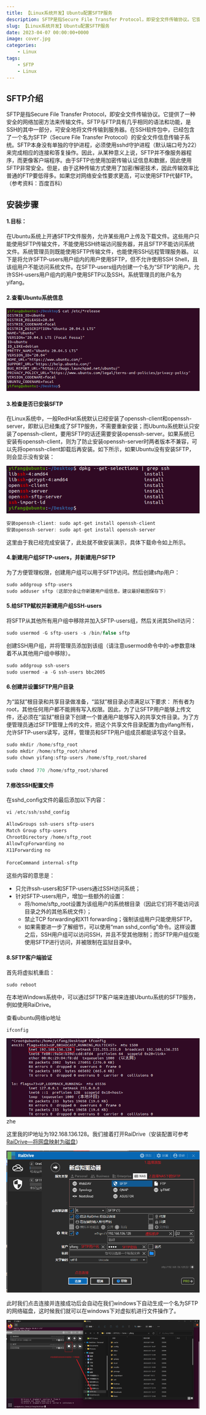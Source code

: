 ```yaml
---
title: 【Linux系统开发】Ubuntu配置SFTP服务
description: SFTP是指Secure File Transfer Protocol，即安全文件传输协议。它提供了一种安全的网络加密方法来传输文件。SFTP与FTP具有几乎相同的语法和功能，是SSH的其中一部分，可安全地将文件传输到服务器。
slug: 【Linux系统开发】Ubuntu配置SFTP服务
date: 2023-04-07 00:00:00+0000
image: cover.jpg
categories:
    - Linux
tags:
    - SFTP
    - Linux
---
```


## SFTP介绍

SFTP是指Secure File Transfer Protocol，即安全文件传输协议。它提供了一种安全的网络加密方法来传输文件。SFTP与FTP具有几乎相同的语法和功能，是SSH的其中一部分，可安全地将文件传输到服务器。在SSH软件包中，已经包含了一个名为SFTP（Secure File Transfer Protocol）的安全文件信息传输子系统。SFTP本身没有单独的守护进程，必须使用sshd守护进程（默认端口号为22）来完成相应的连接和答复操作。因此，从某种意义上说，SFTP并不像服务器程序，而更像客户端程序。由于SFTP也使用加密传输认证信息和数据，因此使用SFTP非常安全。但是，由于这种传输方式使用了加密/解密技术，因此传输效率比普通的FTP要低得多。如果您对网络安全性要求更高，可以使用SFTP代替FTP。（参考资料：百度百科）

## 安装步骤

#### 1.目标：

在Ubuntu系统上开通SFTP文件服务，允许某些用户上传及下载文件。这些用户只能使用SFTP传输文件，不能使用SSH终端访问服务器，并且SFTP不能访问系统文件。系统管理员则既能使用SFTP传输文件，也能使用SSH远程管理服务器。
以下是将允许SFTP-users用户组内的用户使用SFTP，但不允许使用SSH Shell，且该组用户不能访问系统文件。在SFTP-users组内创建一个名为“SFTP”的用户。允许SSH-users用户组内的用户使用SFTP以及SSH。系统管理员的账户名为yifang。

#### 2.查看Ubuntu系统信息

![image-20230407101026858](https://raw.githubusercontent.com/kurisaW/picbed/main/img/202304071010234.png)

#### 3.检查是否已安装SFTP

在Linux系统中，一般RedHat系统默认已经安装了openssh-client和openssh-server，即默认已经集成了SFTP服务，不需要重新安装；而Ubuntu系统默认只安装了openssh-client，要用SFTP的话还需要安装openssh-server。如果系统已安装有openssh-client，则为了防止安装openssh-server时两者版本不兼容，可以先将openssh-client卸载后再安装。如下所示，如果Ubuntu没有安装SFTP，则会显示没有安装：

![image-20230407101132327](https://raw.githubusercontent.com/kurisaW/picbed/main/img/202304071011398.png)

```c
安装openssh-client: sudo apt-get install openssh-client
安装openssh-server: sudo apt-get install openssh-server
```

这里由于我已经完成安装了，此处就不做安装演示，具体下载命令如上所示。

#### 4.新建用户组SFTP-users，并新建用户SFTP

为了方便管理权限，创建用户组可以用于SFTP访问。然后创建sftp用户：

```c
sudo addgroup sftp-users
sudo adduser sftp (这部分会让你新建用户组信息，建议最好截图保存下)
```

#### 5.给SFTP赋权并新建用户组SSH-users

将SFTP从其他所有用户组中移除并加入SFTP-users组，然后关闭其Shell访问：

```c
sudo usermod -G sftp-users -s /bin/false sftp
```

创建SSH用户组，并将管理员添加到该组（请注意usermod命令中的-a参数意味着不从其他用户组中移除）。

```c
sudo addgroup ssh-users
sudo usermod -a -G ssh-users bbc2005
```

#### 6.创建并设置SFTP用户目录

为“监狱”根目录和共享目录做准备，“监狱”根目录必须满足以下要求：
所有者为root，其他任何用户都不能拥有写入权限。因此，为了让SFTP用户能够上传文件，还必须在“监狱”根目录下创建一个普通用户能够写入的共享文件目录。为了方便管理员通过SFTP管理上传的文件，把这个共享文件目录配置为由yifang所有，允许SFTP-users读写，这样，管理员和SFTP用户组成员都能读写这个目录。

```c
sudo mkdir /home/sftp_root
sudo mkdir /home/sftp_root/shared
sudo chown yifang:sftp-users /home/sftp_root/shared

sudo chmod 770 /home/sftp_root/shared
```

#### 7.修改SSH配置文件

在sshd\_config文件的最后添加以下内容：  

```c
vi /etc/ssh/sshd_config 
```

```c
AllowGroups ssh-users sftp-users  
Match Group sftp-users  
ChrootDirectory /home/sftp_root  
AllowTcpForwarding no  
X11Forwarding no  

ForceCommand internal-sftp
```

这些内容的意思是： 

* 只允许ssh-users和SFTP-users通过SSH访问系统；
* 针对SFTP-users用户，增加一些额外的设置：
  - 将/home/sftp_root设置为该组用户的系统根目录（因此它们将不能访问该目录之外的其他系统文件）；
  - 禁止TCP forwarding和X11 forwarding；强制该组用户只能使用SFTP。
  - 如果需要进一步了解细节，可以使用“man sshd_config”命令。这样设置之后，SSH用户组可以访问SSH，并且不受其他限制；而SFTP用户组仅能使用SFTP进行访问，并被限制在监狱目录中。

#### 8.SFTP客户端验证

首先将虚拟机重启：
```c
sudo reboot
```

在本地Windows系统中，可以通过SFTP客户端来连接Ubuntu系统的SFTP服务，例如使用RaiDrive。

查看ubuntu网络ip地址

```
ifconfig
```

![image-20230407103802472](https://raw.githubusercontent.com/kurisaW/picbed/main/img/202304071038531.png)zhe

这里我的IP地址为192.168.136.128。我们接着打开RaiDrive（安装配置可参考[RaiDrive—将网盘映射为磁盘](https://blog.devyi.com/archives/418/)）

![image-20230407104441660](https://raw.githubusercontent.com/kurisaW/picbed/main/img/202304071044734.png)

此时我们点击连接并连接成功后会自动在我们windows下自动生成一个名为SFTP的网络磁盘，这时候我们就可以在windows下对虚拟机进行文件操作了。

![image-20230407104643007](https://raw.githubusercontent.com/kurisaW/picbed/main/img/202304071046125.png)


